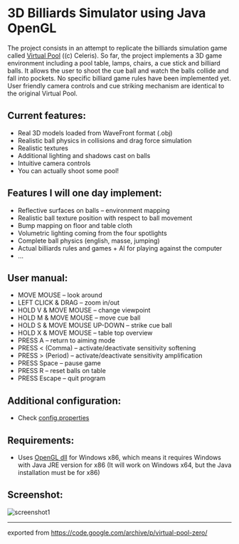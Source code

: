 # 3D Billiards Simulator using Java OpenGL #

The project consists in an attempt to replicate the billiards simulation game called [Virtual Pool](http://www.celeris.com/virtual_pool_3_windows.html) ((c) Celeris). So far, the project implements a 3D game environment including a pool table, lamps, chairs, a cue stick and billiard balls. It allows the user to shoot the cue ball and watch the balls collide and fall into pockets. No specific billiard game rules have been implemented yet. User friendly camera controls and cue striking mechanism are identical to the original Virtual Pool.

## Current features: ##
  * Real 3D models loaded from WaveFront format (.obj)
  * Realistic ball physics in collisions and drag force simulation
  * Realistic textures
  * Additional lighting and shadows cast on balls
  * Intuitive camera controls
  * You can actually shoot some pool!

## Features I will one day implement: ##
  * Reflective surfaces on balls – environment mapping
  * Realistic ball texture position with respect to ball movement
  * Bump mapping on floor and table cloth
  * Volumetric lighting coming from the four spotlights
  * Complete ball physics (english, masse, jumping)
  * Actual billiards rules and games + AI for playing against the computer
  * …

## User manual: ##
  * MOVE MOUSE – look around
  * LEFT CLICK & DRAG – zoom in/out
  * HOLD V & MOVE MOUSE – change viewpoint
  * HOLD M & MOVE MOUSE – move cue ball
  * HOLD S & MOVE MOUSE UP-DOWN – strike cue ball
  * HOLD X & MOVE MOUSE – table top overview
  * PRESS A – return to aiming mode
  * PRESS < (Comma) – activate/deactivate sensitivity softening
  * PRESS > (Period) – activate/deactivate sensitivity amplification
  * PRESS Space – pause game
  * PRESS R – reset balls on table
  * PRESS Escape – quit program

## Additional configuration: ##
  * Check [config.properties](Project/config.properties)

## Requirements: ##
  * Uses [OpenGL dll](lib) for Windows x86, which means it requires Windows with Java JRE version for x86 (It will work on Windows x64, but the Java installation must be for x86)

## Screenshot: ##

![screenshot1](https://code.google.com/archive/p/virtual-pool-zero/)

---
exported from https://code.google.com/archive/p/virtual-pool-zero/

